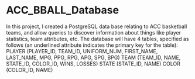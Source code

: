 # ACC_BBALL_Database

In this project, I created a PostgreSQL data base relating to ACC basketball teams, and allow queries to discover information
about things like player statistics, team attributes, etc. The database will have 4 tables, specified
as follows (an underlined attribute indicates the primary key for the table):
PLAYER (PLAYER_ID, TEAM_ID, UNIFORM_NUM, FIRST_NAME, LAST_NAME, MPG, PPG,
RPG, APG, SPG, BPG)
TEAM (TEAM_ID, NAME, STATE_ID, COLOR_ID, WINS, LOSSES)
STATE (STATE_ID, NAME)
COLOR (COLOR_ID, NAME)

